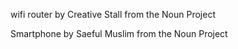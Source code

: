 wifi router by Creative Stall from the Noun Project

Smartphone by Saeful Muslim from the Noun Project